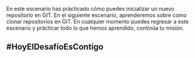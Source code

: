 En este escenario has prácticado cómo puedes inicializar un nuevo repositorio en GIT. En el siguiente escenario, aprenderemos sobre como clonar repositorios en GIT.
En cualquier momento puedes regresar a este escenario y prácticar todo lo que hemos aprendido, continúa tu misión.
## #HoyElDesafíoEsContigo
